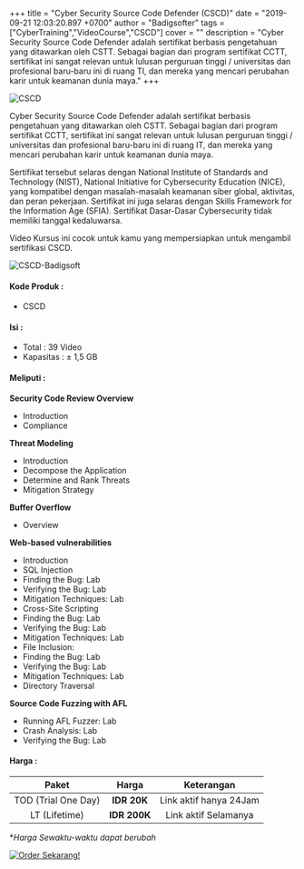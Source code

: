 +++
title = "‪Cyber Security Source Code Defender (CSCD)"
date = "2019-09-21 12:03:20.897 +0700"
author = "Badigsofter"
tags = ["CyberTraining","VideoCourse","CSCD"]
cover = ""
description = "Cyber Security Source Code Defender adalah sertifikat berbasis pengetahuan yang ditawarkan oleh CSTT. Sebagai bagian dari program sertifikat CCTT, sertifikat ini sangat relevan untuk lulusan perguruan tinggi / universitas dan profesional baru-baru ini di ruang TI, dan mereka yang mencari perubahan karir untuk keamanan dunia maya."
+++

![CSCD](https://lh3.googleusercontent.com/AhO5Y3aVNUEwu5rRFvC82ryJrivu7jKK9YmUOLmb0kDpQN1pdTknN6S4wWxLs9mfGn_4mQmgsOj8Z2PL9MQmrwYVPSgo57kVedBk5WSv6-d6n8O4XJt-VUEqFamSx7RYgcHnypPjrH3HClcrAdlbRdFxtxFTdkcPcMFiiuaR3sOtf00C4YGmR70VijbyZlnnhyRtFWZDPjuQ64LNyFDH2rZb8x6oHWV0fjji8nw-tthRfbxBJ9rS7v4s4aOXpnkdZjqZoT3Nntf7HFfXd9djnsEfYENhkfFZDx1QlgLwsNDFzF6cjGRPtA2xiL88jzNnvGNi24rpr8kV10fUgfRQUN4EvnhMJdc7NaVHyLufrUZT3lju6LLJwUVYzvyFalto0vG9KRHWNqmsvZ1nGJJ7yP4XY0RYihg2GpMZ2XR6kBXcuJ_9Rg7A6y1AJXBCfsGObuqR-HhG3xmCkgg5hdDD6YeAHBHD-TysGhGwJKBZb4eXcFg-S43DXR1ShZMdyFIta5S6lhMyU2UUT8A0GBxRbBLxa4L3p9SNaZcpWz_nm_y_rtIDM99pEwMPYLHckFJZdlT2mqW2LWZMORMPIDrUFzb2_3YZiGZIWvAnP2JUsuFbBkEs375FlSEaCaDFwr5wM_SanLJf6md7GFpUF-JEieZ1EsG1-Z-lHSsLer-KOr9IRSXgDpqMSQ=w1100-h623-no)

Cyber Security Source Code Defender adalah sertifikat berbasis pengetahuan yang ditawarkan oleh CSTT. Sebagai bagian dari program sertifikat CCTT, sertifikat ini sangat relevan untuk lulusan perguruan tinggi / universitas dan profesional baru-baru ini di ruang IT, dan mereka yang mencari perubahan karir untuk keamanan dunia maya.

Sertifikat tersebut selaras dengan National Institute of Standards and Technology (NIST), National Initiative for Cybersecurity Education (NICE), yang kompatibel dengan masalah-masalah keamanan siber global, aktivitas, dan peran pekerjaan. Sertifikat ini juga selaras dengan Skills Framework for the Information Age (SFIA). Sertifikat Dasar-Dasar Cybersecurity tidak memiliki tanggal kedaluwarsa.

Video Kursus ini cocok untuk kamu yang mempersiapkan untuk mengambil sertifikasi CSCD.

![CSCD-Badigsoft](https://lh3.googleusercontent.com/uX04zrhdzjrMbiXmd76K4fiQvqXHLJuITqsL8zYhPw_f3w8iWI6cW0_p4PDMGRX1jjr0fr-3iVSY2skbLmqQ1XtUmUL-u-CIHDcMyis5VKBLUEL11gno1b4YMdl16muMR34heF8KTEdr_sPvbubRdNU1JsoXEjrW_-t43TI85ZOUPQMfXhMxPn1NBeC_3lI6CWX-lEfIBMSn8UPkAWwxpvbYvBj_j8SftivBVGuebbiSIhEpx4b4Mg7Llx0e_j_vAoUalwVjitgVmDWjh4sgwdxS32VuHZ6qj9jb0DEBAroz5w3mvM_fOG1BXH4WeTDZLqel_Tpt-TQlJITQ6FVw75Xgbf-jqjAsWM092OFl2OcjSzf1TCk9Tc4KMeZQ5QnCwOHN6Xj6kOBDxNjhD2ciGEpBMPk9ok7LDv1Yyr8DnimCy3Cyoyq9bAr03UFOUCP0tO8TyvSAzxU9eaqeLkI7cCI-g2_XVpbTqGIMQTyuzempwQpH7GIElqTlisCV6sibp-iv3tbYhkBwpvW6DNiu4zAUKw2i5o-oFxuL8iLoAQvgBmUw6pcxZbNegWE_rRVSfUtAcAXD5bkMqD-GHp_-IlUY5zztXg2XOhNh5533fX00oWrwNvWqvlS-3ZUWtGJ6ovH_lgjHN5lp25BAN8f2iDduYGReh-0sMNeWvmDZYgnvkGYfvj_OQg=w1306-h524-no)

#### Kode Produk :
- CSCD

#### Isi :
- Total : 39 Video
- Kapasitas : ± 1,5 GB

#### Meliputi :
**Security Code Review Overview**

- Introduction
- Compliance

**Threat Modeling**

- Introduction
- Decompose the Application
- Determine and Rank Threats
- Mitigation Strategy

**Buffer Overflow**

- Overview

**Web-based vulnerabilities**

- Introduction
- SQL Injection
- Finding the Bug: Lab
- Verifying the Bug: Lab
- Mitigation Techniques: Lab
- Cross-Site Scripting
- Finding the Bug: Lab
- Verifying the Bug: Lab
- Mitigation Techniques: Lab
- File Inclusion:
- Finding the Bug: Lab
- Verifying the Bug: Lab
- Mitigation Techniques: Lab
- Directory Traversal

**Source Code Fuzzing with AFL**

- Running AFL Fuzzer: Lab
- Crash Analysis: Lab
- Verifying the Bug: Lab

#### Harga :
|        Paket        |   Harga  |       Keterangan       |
|:-------------------:|:--------:|:----------------------:|
| TOD (Trial One Day) | **IDR 20K**  | Link aktif hanya 24Jam |
| LT (Lifetime)       | **IDR 200K** | Link aktif Selamanya   |

**Harga Sewaktu-waktu dapat berubah*

[![Order Sekarang!](../../static/img/order.png)](../../order/)
